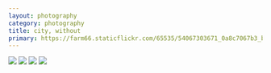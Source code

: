 ```yaml
---
layout: photography
category: photography
title: city, without
primary: https://farm66.staticflickr.com/65535/54067303671_0a8c7067b3_b.jpg
---
```


<div class="gallery">
  <div class="row">
    <div class="column">
      <img src="https://farm66.staticflickr.com/65535/54067303671_0a8c7067b3_b.jpg">
      <img src="https://farm66.staticflickr.com/65535/54067303696_0527b1ae10_b.jpg">
      <img src="https://farm66.staticflickr.com/65535/54069634213_7e8402ff04_b.jpg">
      <img src="https://farm66.staticflickr.com/65535/54068501662_500e61b89c_b.jpg">
    </div>
  </div>
</div>
